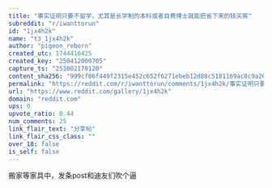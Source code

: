 ```yaml
---
title: "事实证明只要不留学，尤其是长学制的本科或者自费博士就能把省下来的钱买房"
subreddit: "r/iwanttorun"
id: "1jx4h2k"
name: "t3_1jx4h2k"
author: "pigeon_reborn"
created_utc: 1744416425
created_key: "250412000705"
capture_ts: "251002170120"
content_sha256: "999cf06f449f2315e452c652f6271ebeb12d88c5181169ac8c9a2620b994022d"
permalink: "https://reddit.com/r/iwanttorun/comments/1jx4h2k/事实证明只要不留学尤其是长学制的本科或者自费博士就能把省下来的钱买房/"
url: "https://www.reddit.com/gallery/1jx4h2k"
domain: "reddit.com"
ups: 0
upvote_ratio: 0.44
num_comments: 25
link_flair_text: "分享帖"
link_flair_css_class: ""
over_18: false
is_self: false
---
```


搬家等家具中，发条post和迪友们吹个逼
